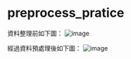 # preprocess_pratice

資料整理前如下圖：
![image](https://github.com/m10721205/preprocess_pratice/blob/master/before.PNG)

經過資料預處理後如下圖：
![image](https://github.com/m10721205/preprocess_pratice/blob/master/after.PNG)
